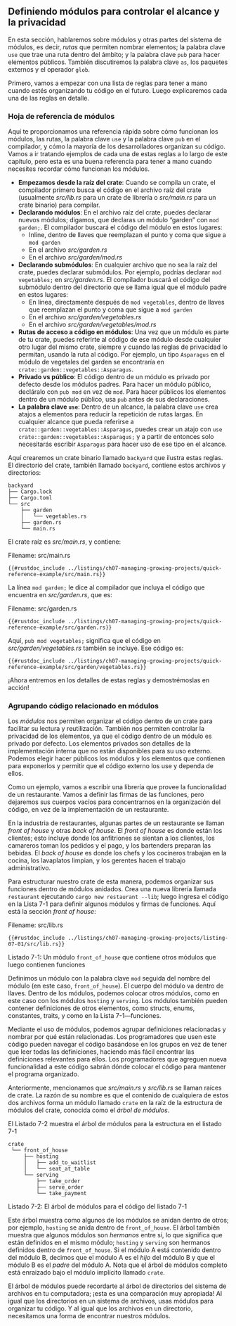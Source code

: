 ## Definiendo módulos para controlar el alcance y la privacidad

En esta sección, hablaremos sobre módulos y otras partes del sistema de módulos,
es decir, _rutas_ que permiten nombrar elementos; la palabra clave `use` que
trae una ruta dentro del ámbito; y la palabra clave `pub` para hacer elementos
públicos. También discutiremos la palabra clave `as`, los paquetes externos y el
operador `glob`.

Primero, vamos a empezar con una lista de reglas para tener a mano cuando
estés organizando tu código en el futuro. Luego explicaremos cada una de las
reglas en detalle.

### Hoja de referencia de módulos

Aquí te proporcionamos una referencia rápida sobre cómo funcionan los módulos,
las rutas, la palabra clave `use` y la palabra clave `pub` en el compilador, y
cómo la mayoría de los desarrolladores organizan su código. Vamos a ir
tratando ejemplos de cada una de estas reglas a lo largo de este capítulo, pero
esta es una buena referencia para tener a mano cuando necesites recordar cómo
funcionan los módulos.

- **Empezamos desde la raíz del crate**: Cuando se compila un crate, el
  compilador primero busca el código en el archivo raíz del crate (usualmente
  _src/lib.rs_ para un crate de librería o _src/main.rs_ para un crate
  binario) para compilar.
- **Declarando módulos**: En el archivo raíz del crate, puedes declarar nuevos
  módulos; digamos, que declaras un módulo “garden” con `mod garden;`. El
  compilador buscará el código del módulo en estos lugares:
  - Inline, dentro de llaves que reemplazan el punto y coma que sigue a `mod
garden`
  - En el archivo _src/garden.rs_
  - En el archivo _src/garden/mod.rs_
- **Declarando submódulos**: En cualquier archivo que no sea la raíz del crate,
  puedes declarar submódulos. Por ejemplo, podrías declarar `mod vegetables;` en
  _src/garden.rs_. El compilador buscará el código del submódulo dentro del
  directorio que se llama igual que el módulo padre en estos lugares:
  - En línea, directamente después de `mod vegetables`, dentro de llaves que
    reemplazan el punto y coma que sigue a `mod garden`
  - En el archivo _src/garden/vegetables.rs_
  - En el archivo _src/garden/vegetables/mod.rs_
- **Rutas de acceso a código en módulos**: Una vez que un módulo es parte de tu crate, puedes
  referirte al código de ese módulo desde cualquier otro lugar del mismo crate,
  siempre y cuando las reglas de privacidad lo permitan, usando la ruta al
  código. Por ejemplo, un tipo `Asparagus` en el módulo de vegetales del garden
  se encontraría en `crate::garden::vegetables::Asparagus`.
- **Privado vs público**: El código dentro de un módulo es privado por defecto
  desde los módulos padres. Para hacer un módulo público, decláralo con `pub
mod` en vez de `mod`. Para hacer públicos los elementos dentro de un módulo
  público, usa `pub` antes de sus declaraciones.
- **La palabra clave `use`**: Dentro de un alcance, la palabra clave `use` crea
  atajos a elementos para reducir la repetición de rutas largas. En cualquier
  alcance que pueda referirse a `crate::garden::vegetables::Asparagus`, puedes
  crear un atajo con `use crate::garden::vegetables::Asparagus;` y a partir de
  entonces solo necesitarás escribir `Asparagus` para hacer uso de ese tipo en
  el alcance.

Aquí crearemos un crate binario llamado `backyard` que ilustra estas reglas. El
directorio del crate, también llamado `backyard`, contiene estos archivos y
directorios:

```text
backyard
├── Cargo.lock
├── Cargo.toml
└── src
    ├── garden
    │   └── vegetables.rs
    ├── garden.rs
    └── main.rs
```

El crate raíz es _src/main.rs_, y contiene:

<span class="filename">Filename: src/main.rs</span>

```rust,noplayground,ignore
{{#rustdoc_include ../listings/ch07-managing-growing-projects/quick-reference-example/src/main.rs}}
```

La línea `mod garden;` le dice al compilador que incluya el código que encuentra
en _src/garden.rs_, que es:

<span class="filename">Filename: src/garden.rs</span>

```rust,noplayground,ignore
{{#rustdoc_include ../listings/ch07-managing-growing-projects/quick-reference-example/src/garden.rs}}
```

Aquí, `pub mod vegetables;` significa que el código en _src/garden/vegetables.rs_
también se incluye. Ese código es:

```rust,noplayground,ignore
{{#rustdoc_include ../listings/ch07-managing-growing-projects/quick-reference-example/src/garden/vegetables.rs}}
```

¡Ahora entremos en los detalles de estas reglas y demostrémoslas en acción!

### Agrupando código relacionado en módulos

Los _módulos_ nos permiten organizar el código dentro de un crate para facilitar
su lectura y reutilización. También nos permiten controlar la privacidad de los
elementos, ya que el código dentro de un módulo es privado por defecto. Los
elementos privados son detalles de la implementación interna que no están
disponibles para su uso externo. Podemos elegir hacer públicos los módulos y los
elementos que contienen para exponerlos y permitir que el código externo los
use y dependa de ellos.

Como un ejemplo, vamos a escribir una librería que provee la funcionalidad de un
restaurante. Vamos a definir las firmas de las funciones, pero dejaremos sus
cuerpos vacíos para concentrarnos en la organización del código, en vez de la
implementación de un restaurante.

En la industria de restaurantes, algunas partes de un restaurante se llaman
_front of house_ y otras _back of house_. El _front of house_ es donde están
los clientes; esto incluye donde los anfitriones se sientan a los clientes,
los camareros toman los pedidos y el pago, y los bartenders preparan las
bebidas. El _back of house_ es donde los chefs y los cocineros trabajan en la
cocina, los lavaplatos limpian, y los gerentes hacen el trabajo administrativo.

Para estructurar nuestro crate de esta manera, podemos organizar sus funciones
dentro de módulos anidados. Crea una nueva librería llamada `restaurant`
ejecutando `cargo new restaurant --lib`; luego ingresa el código en la
Lista 7-1 para definir algunos módulos y firmas de funciones. Aquí está la
sección _front of house_:

<span class="filename">Filename: src/lib.rs</span>

```rust,noplayground
{{#rustdoc_include ../listings/ch07-managing-growing-projects/listing-07-01/src/lib.rs}}
```

<span class="caption">Listado 7-1: Un módulo `front_of_house` que contiene otros
módulos que luego contienen funciones</span>

Definimos un módulo con la palabra clave `mod` seguida del nombre del módulo
(en este caso, `front_of_house`). El cuerpo del módulo va dentro de llaves.
Dentro de los módulos, podemos colocar otros módulos, como en este caso con los
módulos `hosting` y `serving`. Los módulos también pueden contener definiciones
de otros elementos, como structs, enums, constantes, traits, y como en la Lista
7-1—funciones.

Mediante el uso de módulos, podemos agrupar definiciones relacionadas y nombrar
por qué están relacionadas. Los programadores que usen este código pueden
navegar el código basándose en los grupos en vez de tener que leer todas las
definiciones, haciendo más fácil encontrar las definiciones relevantes para
ellos. Los programadores que agreguen nueva funcionalidad a este código sabrán
dónde colocar el código para mantener el programa organizado.

Anteriormente, mencionamos que _src/main.rs_ y _src/lib.rs_ se llaman raíces de
crate. La razón de su nombre es que el contenido de cualquiera de estos dos
archivos forma un módulo llamado `crate` en la raíz de la estructura de módulos
del crate, conocida como el _árbol de módulos_.

El Listado 7-2 muestra el árbol de módulos para la estructura en el listado 7-1

```text
crate
 └── front_of_house
     ├── hosting
     │   ├── add_to_waitlist
     │   └── seat_at_table
     └── serving
         ├── take_order
         ├── serve_order
         └── take_payment
```

<span class="caption">Listado 7-2: El árbol de módulos para el código del
listado 7-1</span>

Este árbol muestra como algunos de los módulos se anidan dentro de otros; por
ejemplo, `hosting` se anida dentro de `front_of_house`. El árbol también muestra
que algunos módulos son _hermanos_ entre sí, lo que significa que están
definidos en el mismo módulo; `hosting` y `serving` son hermanos definidos
dentro de `front_of_house`. Si el módulo A está contenido dentro del módulo B,
decimos que el módulo A es el _hijo_ del módulo B y que el módulo B es el
_padre_ del módulo A. Nota que el árbol de módulos completo está enraizado bajo
el módulo implícito llamado `crate`.

El árbol de módulos puede recordarte al árbol de directorios del sistema de
archivos en tu computadora; ¡esta es una comparación muy apropiada! Al igual que
los directorios en un sistema de archivos, usas módulos para organizar tu
código. Y al igual que los archivos en un directorio, necesitamos una forma de
encontrar nuestros módulos.
